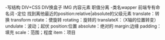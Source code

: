 -写结构
DIV+CSS DIV换盒子
IMG 内容元素
职值分离
-类名wapper 前端专有命名词
-定位
找到离他最近的position:relative|absolute的父级元素
translate：转换 transform rotate：使旋转
rotating：旋转的 translateX：（X轴的位置转变）
undulate：波动；起伏 position:位置 absolute：绝对的
margin:边缘 padding：填充 scale：范围；程度 item：项目